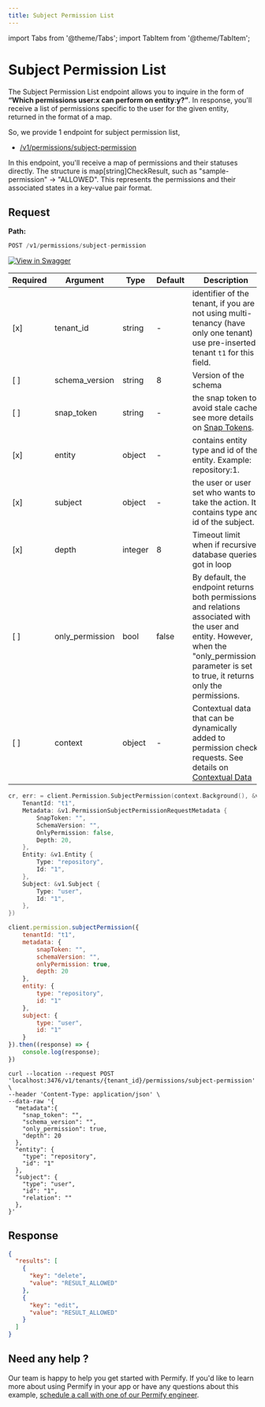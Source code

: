 ```yaml
---
title: Subject Permission List
---
```


import Tabs from '@theme/Tabs';
import TabItem from '@theme/TabItem';

# Subject Permission List

The Subject Permission List endpoint allows you to inquire in the form of **“Which permissions user:x can perform on entity:y?”**. In response, you'll receive a list of permissions specific to the user for the given entity, returned in the format of a map.

So, we provide 1 endpoint for subject permission list,

- [/v1/permissions/subject-permission](#subject-permission)

In this endpoint, you'll receive a map of permissions and their statuses directly. The structure is map[string]CheckResult, such as "sample-permission" -> "ALLOWED". This represents the permissions and their associated states in a key-value pair format.

## Request

**Path:** 
```javascript
POST /v1/permissions/subject-permission
```

[![View in Swagger](http://jessemillar.github.io/view-in-swagger-button/button.svg)](https://permify.github.io/permify-swagger/#/Permission/permissions.subjectPermission)

| Required | Argument          | Type    | Default | Description                                                                                                                                                                                         |
|----------|-------------------|---------|---------|-----------------------------------------------------------------------------------------------------------------------------------------------------------------------------------------------------|
| [x]      | tenant_id         | string  | -       | identifier of the tenant, if you are not using multi-tenancy (have only one tenant) use pre-inserted tenant `t1` for this field.                                                                    |
| [ ]      | schema_version    | string  | 8       | Version of the schema                                                                                                                                                                               |
| [ ]      | snap_token        | string  | -       | the snap token to avoid stale cache, see more details on [Snap Tokens](../../reference/snap-tokens.md).                                                                                                |
| [x]      | entity            | object  | -       | contains entity type and id of the entity. Example: repository:1.                                                                                                                                   |
| [x]      | subject           | object  | -       | the user or user set who wants to take the action. It contains type and id of the subject.                                                                                                          |
| [x]      | depth             | integer | 8       | Timeout limit when if recursive database queries got in loop                                                                                                                                        |
| [ ]      | only_permission   | bool    | false   | By default, the endpoint returns both permissions and relations associated with the user and entity. However, when the "only_permission" parameter is set to true, it returns only the permissions. |                                                                                                               |
| [ ]      | context | object  | -       | Contextual data that can be dynamically added to permission check requests. See details on [Contextual Data](../../reference/contextual-tuples.md)                        |

<Tabs>
<TabItem value="go" label="Go">

```go
cr, err: = client.Permission.SubjectPermission(context.Background(), &v1.PermissionSubjectPermissionRequest {
    TenantId: "t1",
    Metadata: &v1.PermissionSubjectPermissionRequestMetadata {
        SnapToken: "",
        SchemaVersion: "",
		OnlyPermission: false,
        Depth: 20,
    },
    Entity: &v1.Entity {
        Type: "repository",
        Id: "1",
    },
    Subject: &v1.Subject {
        Type: "user",
        Id: "1",
    },
})
```

</TabItem>
<TabItem value="node" label="Node">

```javascript
client.permission.subjectPermission({
    tenantId: "t1", 
    metadata: {
        snapToken: "",
        schemaVersion: "",
        onlyPermission: true,
        depth: 20
    },
    entity: {
        type: "repository",
        id: "1"
    },
    subject: {
        type: "user",
        id: "1"
    }
}).then((response) => {
    console.log(response);
})
```

</TabItem>
<TabItem value="curl" label="cURL">

```curl
curl --location --request POST 'localhost:3476/v1/tenants/{tenant_id}/permissions/subject-permission' \
--header 'Content-Type: application/json' \
--data-raw '{
  "metadata":{
    "snap_token": "",
    "schema_version": "",
    "only_permission": true,
    "depth": 20
  },
  "entity": {
    "type": "repository",
    "id": "1"
  },
  "subject": {
    "type": "user",
    "id": "1",
    "relation": ""
  },
}'
```
</TabItem>
</Tabs>

## Response

```json
{
  "results": [
    {
      "key": "delete",
      "value": "RESULT_ALLOWED"
    },
    {
      "key": "edit",
      "value": "RESULT_ALLOWED"
    }
  ]
}
```

## Need any help ?

Our team is happy to help you get started with Permify. If you'd like to learn more about using Permify in your app or have any questions about this example, [schedule a call with one of our Permify engineer](https://meetings-eu1.hubspot.com/ege-aytin/call-with-an-expert).

